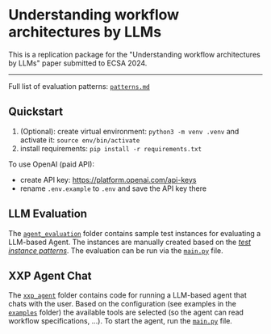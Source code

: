# Understanding workflow architectures by LLMs

This is a replication package for the "Understanding workflow architectures by LLMs" paper submitted to ECSA 2024.

---

Full list of evaluation patterns: [`patterns.md`](patterns.md)

## Quickstart

1. (Optional): create virtual environment: `python3 -m venv .venv` and activate it: `source env/bin/activate`
2. install requirements: `pip install -r requirements.txt`

To use OpenAI (paid API):

* create API key: <https://platform.openai.com/api-keys>
* rename `.env.example` to `.env` and save the API key there

## LLM Evaluation

The [`agent_evaluation`](agent_evaluation/) folder contains sample test instances for evaluating a LLM-based Agent. The instances are manually created based on the [*test instance patterns*](patterns.md). The evaluation can be run via the [`main.py`](xxp_agent/main.py) file.

## XXP Agent Chat

The [`xxp_agent`](xxp_agent/) folder contains code for running a LLM-based agent that chats with the user. Based on the configuration (see examples in the [`examples`](examples/) folder) the available tools are selected (so the agent can read workflow specifications, ...). To start the agent, run the [`main.py`](xxp_agent/main.py) file.
